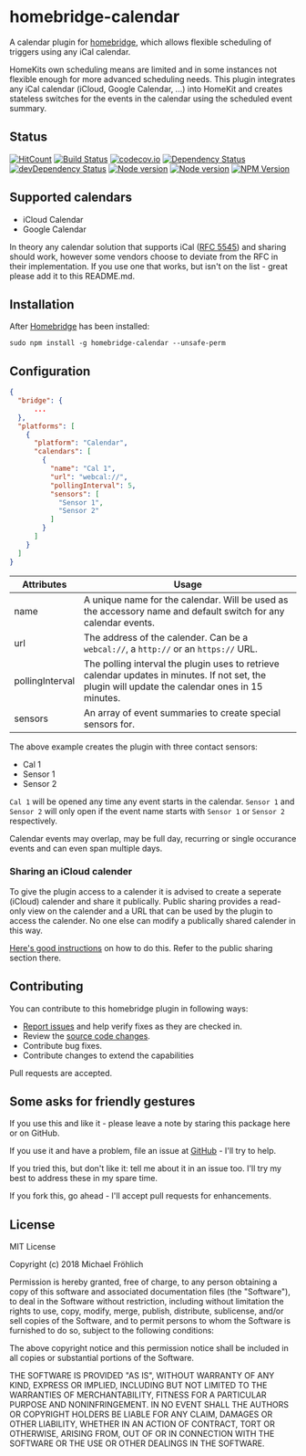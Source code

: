 # homebridge-calendar

A calendar plugin for [homebridge](https://github.com/nfarina/homebridge), which allows flexible scheduling of triggers using any iCal calendar.

HomeKits own scheduling means are limited and in some instances not flexible enough for more advanced scheduling needs. This plugin integrates any iCal calendar (iCloud, Google Calendar, ...) into HomeKit and creates stateless switches for the events in the calendar using the scheduled event summary.

## Status

[![HitCount](http://hits.dwyl.io/grover/homebridge-calendar.svg)](https://github.com/grover/homebridge-calendar)
[![Build Status](https://travis-ci.org/grover/homebridge-calendar.png?branch=master)](https://travis-ci.org/grover/homebridge-calendar)
[![codecov.io](https://img.shields.io/codecov/c/github/grover/homebridge-calendar/master.svg?style=flat-square)](http://codecov.io/github/grover/homebridge-calendar?branch=master)
[![Dependency Status](https://img.shields.io/david/grover/homebridge-calendar.svg?style=flat-square)](https://david-dm.org/grover/homebridge-calendar)
[![devDependency Status](https://img.shields.io/david/dev/grover/homebridge-calendar.svg?style=flat-square)](https://david-dm.org/grover/homebridge-calendar#info=devDependencies)
[![Node version](https://img.shields.io/node/v/homebridge-calendar.svg?style=flat)](http://nodejs.org/download/)
[![Node version](https://img.shields.io/node/v/homebridge-calendar.svg?style=flat)](http://nodejs.org/download/)
[![NPM Version](https://badge.fury.io/js/homebridge-calendar.svg?style=flat)](https://npmjs.org/package/homebridge-calendar)

## Supported calendars

- iCloud Calendar
- Google Calendar

In theory any calendar solution that supports iCal ([RFC 5545](https://tools.ietf.org/html/rfc5545)) and sharing should work, however some vendors choose to deviate from the RFC in their implementation. If you use one that works, but isn't on the list - great please add it to this README.md.

## Installation

After [Homebridge](https://github.com/nfarina/homebridge) has been installed:

 ```sudo npm install -g homebridge-calendar --unsafe-perm```

## Configuration

```json
{
  "bridge": {
      ...
  },
  "platforms": [
    {
      "platform": "Calendar",
      "calendars": [
        {
          "name": "Cal 1",
          "url": "webcal://",
          "pollingInterval": 5,
          "sensors": [
            "Sensor 1",
            "Sensor 2"
          ]
        }
      ]
    }
  ]
}
```

| Attributes | Usage |
|------------|-------|
| name | A unique name for the calendar. Will be used as the accessory name and default switch for any calendar events. |
| url | The address of the calender. Can be a `webcal://`, a `http://` or an `https://` URL. |
| pollingInterval | The polling interval the plugin uses to retrieve calendar updates in minutes. If not set, the plugin will update the calendar ones in 15 minutes. |
| sensors | An array of event summaries to create special sensors for. |

The above example creates the plugin with three contact sensors:

- Cal 1
- Sensor 1
- Sensor 2

`Cal 1` will be opened any time any event starts in the calendar. `Sensor 1` and `Sensor 2` will only open if the event name starts with `Sensor 1` or `Sensor 2` respectively.

Calendar events may overlap, may be full day, recurring or single occurance events and can even span multiple days.

### Sharing an iCloud calender

To give the plugin access to a calender it is advised to create a seperate (iCloud) calender and share it publically. Public sharing provides a read-only view on the calender and a URL that can be used by the plugin to access the calender. No one else can modify a publically shared calender in this way.

[Here's good instructions](http://www.idownloadblog.com/2016/02/14/how-to-share-calendars-iphone-ipad-mac-iclod/) on how to do this. Refer to the public sharing section there.

## Contributing

You can contribute to this homebridge plugin in following ways:

- [Report issues](https://github.com/grover/homebridge-calendar/issues) and help verify fixes as they are checked in.
- Review the [source code changes](https://github.com/grover/homebridge-calendar/pulls).
- Contribute bug fixes.
- Contribute changes to extend the capabilities

Pull requests are accepted.

## Some asks for friendly gestures

If you use this and like it - please leave a note by staring this package here or on GitHub.

If you use it and have a
problem, file an issue at [GitHub](https://github.com/grover/homebridge-calendar/issues) - I'll try
to help.

If you tried this, but don't like it: tell me about it in an issue too. I'll try my best
to address these in my spare time.

If you fork this, go ahead - I'll accept pull requests for enhancements.

## License

MIT License

Copyright (c) 2018 Michael Fröhlich

Permission is hereby granted, free of charge, to any person obtaining a copy
of this software and associated documentation files (the "Software"), to deal
in the Software without restriction, including without limitation the rights
to use, copy, modify, merge, publish, distribute, sublicense, and/or sell
copies of the Software, and to permit persons to whom the Software is
furnished to do so, subject to the following conditions:

The above copyright notice and this permission notice shall be included in all
copies or substantial portions of the Software.

THE SOFTWARE IS PROVIDED "AS IS", WITHOUT WARRANTY OF ANY KIND, EXPRESS OR
IMPLIED, INCLUDING BUT NOT LIMITED TO THE WARRANTIES OF MERCHANTABILITY,
FITNESS FOR A PARTICULAR PURPOSE AND NONINFRINGEMENT. IN NO EVENT SHALL THE
AUTHORS OR COPYRIGHT HOLDERS BE LIABLE FOR ANY CLAIM, DAMAGES OR OTHER
LIABILITY, WHETHER IN AN ACTION OF CONTRACT, TORT OR OTHERWISE, ARISING FROM,
OUT OF OR IN CONNECTION WITH THE SOFTWARE OR THE USE OR OTHER DEALINGS IN THE
SOFTWARE.
